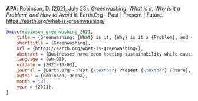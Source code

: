**APA**: Robinson, D. (2021, July 23). _Greenwashing: What is it, Why is it a Problem, and How to Avoid It_. Earth.Org - Past | Present | Future. <https://earth.org/what-is-greenwashing/>
   
```bibtex
@misc{robinson_greenwashing_2021,
	title = {Greenwashing: {What} is it, {Why} is it a {Problem}, and {How} to {Avoid} {It}},
	shorttitle = {Greenwashing},
	url = {https://earth.org/what-is-greenwashing/},
	abstract = {Businesses have been touting sustainability while causing more waste. This is called greenwashing. Here's how you can spot and avoid companies that engage in it.},
	language = {en-GB},
	urldate = {2021-10-03},
	journal = {Earth.Org - Past {\textbar} Present {\textbar} Future},
	author = {Robinson, Deena},
	month = jul,
	year = {2021},
}
```
